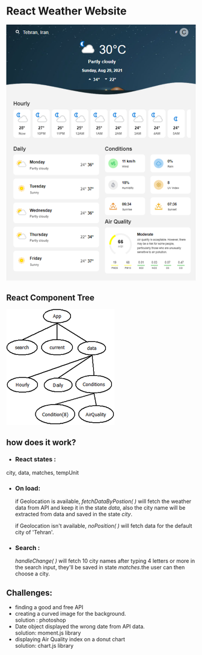 # React Weather Website

![screenshot](src\img\Screenshot.png)

## React Component Tree

![tree](src\img\weather-components.png)

## how does it work?

- ### React states :
city, data, matches, tempUnit

- ### On load:
  if Geolocation is available, *fetchDataByPostion( )* will fetch the weather data from API and keep it in the state *data*, also the city name will be extracted from data and saved in the state *city*.

  if Geolocation isn't available, *noPosition( )* will fetch data for the default city of 'Tehran'. 

- ### Search :
    *handleChange( )* will fetch 10 city names after typing 4 letters or more in the search input, they'll be saved in state *matches*.the user can then choose a city.

## Challenges:
   - finding a good and free API
   - creating a curved image for the background.   
     solution : photoshop
   - Date object displayed the wrong date from API data.   
     solution: moment.js library
   - displaying Air Quality index on a donut chart   
    solution: chart.js library